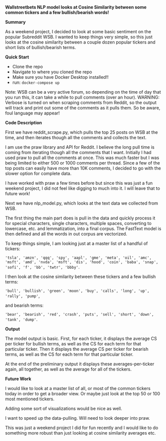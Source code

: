 **Wallstreetbets NLP model looks at Cosine Similarity between some common tickers and a few bullish/bearish words!**

**Summary**

As a weekend project, I decided to look at some basic sentiment on the popular Subreddit WSB. I wanted to keep things very simple, so this just looks at the cosine similarity between a couple dozen popular tickers and short lists of bullish/bearish terms. 

**Quick Start**

- Clone the repo
- Navigate to where you cloned the repo
- Make sure you have Docker Desktop installed!!
- run:
`docker-compose up`

Note: WSB can be a very active forum, so depending on the time of day that you run this, it can take a while to pull comments (over an hour).
WARNING: Verbose is turned on when scraping comments from Reddit, so the output will track and print out some of the comments as it pulls them. So be aware, foul language may appear!

**Code Description**

First we have reddit_scrape.py, which pulls the top 25 posts on WSB at the time, and then iterates though all the comments and collects the text. 

I am use the praw library and API for Reddit. I believe the long pull time is coming from iterating though all the comments that I want. Initially I had used praw to pull all the comments at once. This was much faster but I was being limited to either 500 or 1000 comments per thread. Since a few of the top posts can easily have more than 10K comments, I decided to go with the slower option for complete data. 

I have worked with praw a few times before but since this was just a fun weekend project, I did not feel like digging to much into it. I will leave that to future work!

Next we have nlp_model.py, which looks at the text data we collected from WSB. 

The first thing the main part does is pull in the data and quickly process it for special characters, single characters, multiple spaces, converting to lowercase, etc. and lemmatization, into a final corpus. The FastText model is then defined and all the words in out corpus are vectorized.  

To keep things simple, I am looking just at a master list of a handful of tickers: 

`'tsla', 'amzn', 'qqq', 'spy', 'aapl', 'gme', 'meta', 'oil', 'amc', 'msft', 'amd', 'nvda', 'msft', 'dis', 'hood', 'coin', 'baba', 'snap', 'sofi', 'f', 'bb', 'twtr', 'bbby'`.

I then look at the cosine similarity between these tickers and a few bullish terms: 

`'bull', 'bullish', 'green', 'moon', 'buy', 'calls', 'long', 'up', 'rally', 'pump'`, 

and bearish terms: 

`'bear', 'bearish', 'red', 'crash', 'puts', 'sell', 'short', 'down', 'tank', 'dump'`.

**Output**

The model output is basic. First, for each ticker, it displays the average CS per ticker for bullish terms, as well as the CS for each term for that particular ticker. Then it displays the average CS per ticker for bearish terms, as well as the CS for each term for that particular ticker. 

At the end of the preliminary output it displays these averages-per-ticker again, all together, as well as the average for all of the tickers. 

**Future Work**

I would like to look at a master list of all, or most of the common tickers today in order to get a broader view. Or maybe just look at the top 50 or 100 most mentioned tickers.

Adding some sort of visualizations would be nice as well. 

I want to speed up the data-pulling. Will need to look deeper into praw. 

This was just a weekend project I did for fun recently and I would like to do something more robust than just looking at cosine similarity averages etc.
